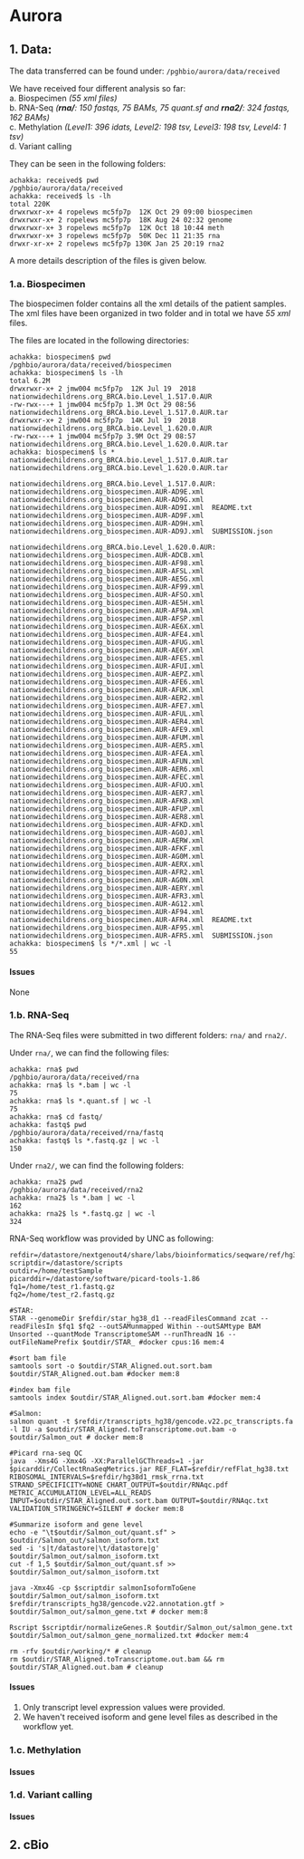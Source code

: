 # Aurora

## 1. Data:  
The data transferred can be found under:
`/pghbio/aurora/data/received`

We have received four different analysis so far:  
a. Biospecimen *(55 xml files)*  
b. RNA-Seq *(**rna/**: 150 fastqs, 75 BAMs, 75 quant.sf and **rna2/**: 324 fastqs, 162 BAMs)*  
c. Methylation *(Level1: 396 idats, Level2: 198 tsv, Level3: 198 tsv, Level4: 1 tsv)*  
d. Variant calling  

They can be seen in the following folders:
```
achakka: received$ pwd
/pghbio/aurora/data/received
achakka: received$ ls -lh
total 220K
drwxrwxr-x+ 4 ropelews mc5fp7p  12K Oct 29 09:00 biospecimen
drwxrwxr-x+ 2 ropelews mc5fp7p  18K Aug 24 02:32 genome
drwxrwxr-x+ 3 ropelews mc5fp7p  12K Oct 18 10:44 meth
drwxrwxr-x+ 3 ropelews mc5fp7p  50K Dec 11 21:35 rna
drwxr-xr-x+ 2 ropelews mc5fp7p 130K Jan 25 20:19 rna2
```

A more details description of the files is given below.
### 1.a. Biospecimen
The biospecimen folder contains all the xml details of the patient samples. The xml files have been organized in two folder and in total we have *55 xml* files.

The files are located in the following directories:
```
achakka: biospecimen$ pwd
/pghbio/aurora/data/received/biospecimen
achakka: biospecimen$ ls -lh
total 6.2M
drwxrwxr-x+ 2 jmw004 mc5fp7p  12K Jul 19  2018 nationwidechildrens.org_BRCA.bio.Level_1.517.0.AUR
-rw-rwx---+ 1 jmw004 mc5fp7p 1.3M Oct 29 08:56 nationwidechildrens.org_BRCA.bio.Level_1.517.0.AUR.tar
drwxrwxr-x+ 2 jmw004 mc5fp7p  14K Jul 19  2018 nationwidechildrens.org_BRCA.bio.Level_1.620.0.AUR
-rw-rwx---+ 1 jmw004 mc5fp7p 3.9M Oct 29 08:57 nationwidechildrens.org_BRCA.bio.Level_1.620.0.AUR.tar
achakka: biospecimen$ ls *
nationwidechildrens.org_BRCA.bio.Level_1.517.0.AUR.tar  nationwidechildrens.org_BRCA.bio.Level_1.620.0.AUR.tar

nationwidechildrens.org_BRCA.bio.Level_1.517.0.AUR:
nationwidechildrens.org_biospecimen.AUR-AD9E.xml  nationwidechildrens.org_biospecimen.AUR-AD9G.xml  nationwidechildrens.org_biospecimen.AUR-AD9I.xml  README.txt
nationwidechildrens.org_biospecimen.AUR-AD9F.xml  nationwidechildrens.org_biospecimen.AUR-AD9H.xml  nationwidechildrens.org_biospecimen.AUR-AD9J.xml  SUBMISSION.json

nationwidechildrens.org_BRCA.bio.Level_1.620.0.AUR:
nationwidechildrens.org_biospecimen.AUR-ADCB.xml  nationwidechildrens.org_biospecimen.AUR-AF98.xml  nationwidechildrens.org_biospecimen.AUR-AFSL.xml
nationwidechildrens.org_biospecimen.AUR-AE5G.xml  nationwidechildrens.org_biospecimen.AUR-AF99.xml  nationwidechildrens.org_biospecimen.AUR-AFSO.xml
nationwidechildrens.org_biospecimen.AUR-AE5H.xml  nationwidechildrens.org_biospecimen.AUR-AF9A.xml  nationwidechildrens.org_biospecimen.AUR-AFSP.xml
nationwidechildrens.org_biospecimen.AUR-AE6X.xml  nationwidechildrens.org_biospecimen.AUR-AFE4.xml  nationwidechildrens.org_biospecimen.AUR-AFUG.xml
nationwidechildrens.org_biospecimen.AUR-AE6Y.xml  nationwidechildrens.org_biospecimen.AUR-AFE5.xml  nationwidechildrens.org_biospecimen.AUR-AFUI.xml
nationwidechildrens.org_biospecimen.AUR-AEPZ.xml  nationwidechildrens.org_biospecimen.AUR-AFE6.xml  nationwidechildrens.org_biospecimen.AUR-AFUK.xml
nationwidechildrens.org_biospecimen.AUR-AER2.xml  nationwidechildrens.org_biospecimen.AUR-AFE7.xml  nationwidechildrens.org_biospecimen.AUR-AFUL.xml
nationwidechildrens.org_biospecimen.AUR-AER4.xml  nationwidechildrens.org_biospecimen.AUR-AFE9.xml  nationwidechildrens.org_biospecimen.AUR-AFUM.xml
nationwidechildrens.org_biospecimen.AUR-AER5.xml  nationwidechildrens.org_biospecimen.AUR-AFEA.xml  nationwidechildrens.org_biospecimen.AUR-AFUN.xml
nationwidechildrens.org_biospecimen.AUR-AER6.xml  nationwidechildrens.org_biospecimen.AUR-AFEC.xml  nationwidechildrens.org_biospecimen.AUR-AFUO.xml
nationwidechildrens.org_biospecimen.AUR-AER7.xml  nationwidechildrens.org_biospecimen.AUR-AFKB.xml  nationwidechildrens.org_biospecimen.AUR-AFUP.xml
nationwidechildrens.org_biospecimen.AUR-AER8.xml  nationwidechildrens.org_biospecimen.AUR-AFKD.xml  nationwidechildrens.org_biospecimen.AUR-AG0J.xml
nationwidechildrens.org_biospecimen.AUR-AERW.xml  nationwidechildrens.org_biospecimen.AUR-AFKF.xml  nationwidechildrens.org_biospecimen.AUR-AG0M.xml
nationwidechildrens.org_biospecimen.AUR-AERX.xml  nationwidechildrens.org_biospecimen.AUR-AFR2.xml  nationwidechildrens.org_biospecimen.AUR-AG0N.xml
nationwidechildrens.org_biospecimen.AUR-AERY.xml  nationwidechildrens.org_biospecimen.AUR-AFR3.xml  nationwidechildrens.org_biospecimen.AUR-AG12.xml
nationwidechildrens.org_biospecimen.AUR-AF94.xml  nationwidechildrens.org_biospecimen.AUR-AFR4.xml  README.txt
nationwidechildrens.org_biospecimen.AUR-AF95.xml  nationwidechildrens.org_biospecimen.AUR-AFR5.xml  SUBMISSION.json
achakka: biospecimen$ ls */*.xml | wc -l
55

```
#### Issues
None

### 1.b. RNA-Seq
The RNA-Seq files were submitted in two different folders: `rna/` and `rna2/`.

Under `rna/`, we can find the following files:
```
achakka: rna$ pwd
/pghbio/aurora/data/received/rna
achakka: rna$ ls *.bam | wc -l
75
achakka: rna$ ls *.quant.sf | wc -l
75
achakka: rna$ cd fastq/
achakka: fastq$ pwd
/pghbio/aurora/data/received/rna/fastq
achakka: fastq$ ls *.fastq.gz | wc -l
150
```
Under `rna2/`, we can find the following folders:
```
achakka: rna2$ pwd
/pghbio/aurora/data/received/rna2
achakka: rna2$ ls *.bam | wc -l
162
achakka: rna2$ ls *.fastq.gz | wc -l
324
```

RNA-Seq workflow was provided by UNC as following:
```
refdir=/datastore/nextgenout4/share/labs/bioinformatics/seqware/ref/hg38/
scriptdir=/datastore/scripts
outdir=/home/testSample
picarddir=/datastore/software/picard-tools-1.86
fq1=/home/test_r1.fastq.gz
fq2=/home/test_r2.fastq.gz

#STAR:
STAR --genomeDir $refdir/star_hg38_d1 --readFilesCommand zcat --readFilesIn $fq1 $fq2 --outSAMunmapped Within --outSAMtype BAM Unsorted --quantMode TranscriptomeSAM --runThreadN 16 --outFileNamePrefix $outdir/STAR_ #docker cpus:16 mem:4

#sort bam file
samtools sort -o $outdir/STAR_Aligned.out.sort.bam $outdir/STAR_Aligned.out.bam #docker mem:8

#index bam file
samtools index $outdir/STAR_Aligned.out.sort.bam #docker mem:4

#Salmon:
salmon quant -t $refdir/transcripts_hg38/gencode.v22.pc_transcripts.fa -l IU -a $outdir/STAR_Aligned.toTranscriptome.out.bam -o $outdir/Salmon_out # docker mem:8

#Picard rna-seq QC
java  -Xms4G -Xmx4G -XX:ParallelGCThreads=1 -jar $picarddir/CollectRnaSeqMetrics.jar REF_FLAT=$refdir/refFlat_hg38.txt RIBOSOMAL_INTERVALS=$refdir/hg38d1_rmsk_rrna.txt STRAND_SPECIFICITY=NONE CHART_OUTPUT=$outdir/RNAqc.pdf METRIC_ACCUMULATION_LEVEL=ALL_READS INPUT=$outdir/STAR_Aligned.out.sort.bam OUTPUT=$outdir/RNAqc.txt VALIDATION_STRINGENCY=SILENT # docker mem:8

#Summarize isoform and gene level
echo -e "\t$outdir/Salmon_out/quant.sf" > $outdir/Salmon_out/salmon_isoform.txt
sed -i 's|t/datastore|\t/datastore|g' $outdir/Salmon_out/salmon_isoform.txt
cut -f 1,5 $outdir/Salmon_out/quant.sf >> $outdir/Salmon_out/salmon_isoform.txt

java -Xmx4G -cp $scriptdir salmonIsoformToGene $outdir/Salmon_out/salmon_isoform.txt $refdir/transcripts_hg38/gencode.v22.annotation.gtf > $outdir/Salmon_out/salmon_gene.txt # docker mem:8

Rscript $scriptdir/normalizeGenes.R $outdir/Salmon_out/salmon_gene.txt $outdir/Salmon_out/salmon_gene_normalized.txt #docker mem:4

rm -rfv $outdir/working/* # cleanup
rm $outdir/STAR_Aligned.toTranscriptome.out.bam && rm $outdir/STAR_Aligned.out.bam # cleanup
```
#### Issues
1. Only transcript level expression values were provided.
2. We haven't received isoform and gene level files as described in the workflow yet.

### 1.c. Methylation
#### Issues
### 1.d. Variant calling
#### Issues
## 2. cBio
